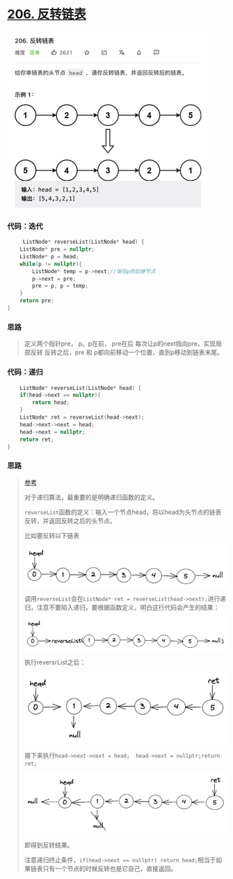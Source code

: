 # [206. 反转链表](https://leetcode.cn/problems/reverse-linked-list/)

<img src="https://raw.githubusercontent.com/damenshi/myImage/main/img/image-20220714164307692.png" alt="image-20220714164307692" style="zoom:50%;" />

### 代码：迭代
```c++
	 ListNode* reverseList(ListNode* head) {
    ListNode* pre = nullptr;
    ListNode* p = head;
    while(p != nullptr){
        ListNode* temp = p->next;//保存p的后继节点
        p->next = pre;
        pre = p, p = temp;
    }
    return pre;
}
```

### 思路
> 定义两个指针pre， p。p在前， pre在后
> 每次让p的next指向pre，实现局部反转
> 反转之后，pre 和 p都向前移动一个位置，直到p移动到链表末尾。

### 代码：递归
```c++
	ListNode* reverseList(ListNode* head) {
    if(head->next == nullptr){
        return head;
    }
    ListNode* ret = reverseList(head->next);
    head->next->next = head;
    head->next = nullptr;
    return ret;
}
```

### 思路
> [参考](https://leetcode.cn/problems/reverse-linked-list-ii/solution/bu-bu-chai-jie-ru-he-di-gui-di-fan-zhuan-lian-biao/)
>
> 对于递归算法，最重要的是明确递归函数的定义。
>
> `reverseList`函数的定义：输入一个节点head，将以head为头节点的链表反转，并返回反转之后的头节点。
>
> 比如要反转以下链表
>
> ![image-20220714192109468](https://raw.githubusercontent.com/damenshi/myImage/main/img/image-20220714192109468.png)
>
> 调用`reverseList`会在`ListNode* ret = reverseList(head->next);`进行递归，注意不要陷入递归，要根据函数定义，明白这行代码会产生的结果：
>
> ![image-20220714192533263](https://raw.githubusercontent.com/damenshi/myImage/main/img/image-20220714192533263.png)
>
> 执行reversrList之后：
>
> ![image-20220714192754160](https://raw.githubusercontent.com/damenshi/myImage/main/img/image-20220714192754160.png)
>
> 接下来执行`head->next->next = head;  head->next = nullptr;return ret;`
>
> ![image-20220714193006829](https://raw.githubusercontent.com/damenshi/myImage/main/img/image-20220714193006829.png)
>
> 即得到反转结果。
>
> 注意递归终止条件，`if(head->next == nullptr) return head;`相当于如果链表只有一个节点的时候反转也是它自己，直接返回。

